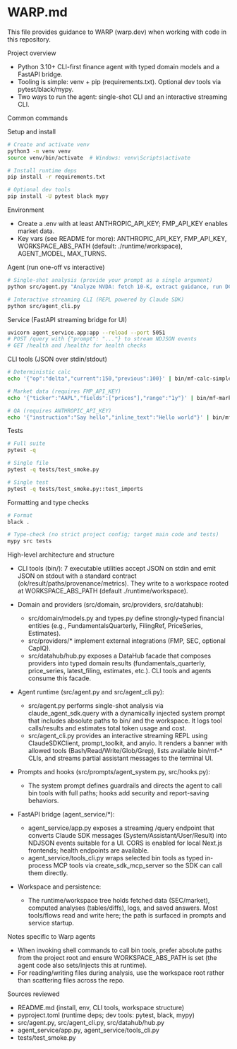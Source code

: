 # WARP.md

This file provides guidance to WARP (warp.dev) when working with code in this repository.

Project overview
- Python 3.10+ CLI-first finance agent with typed domain models and a FastAPI bridge.
- Tooling is simple: venv + pip (requirements.txt). Optional dev tools via pytest/black/mypy.
- Two ways to run the agent: single-shot CLI and an interactive streaming CLI.

Common commands

Setup and install
```bash
# Create and activate venv
python3 -m venv venv
source venv/bin/activate  # Windows: venv\Scripts\activate

# Install runtime deps
pip install -r requirements.txt

# Optional dev tools
pip install -U pytest black mypy
```

Environment
- Create a .env with at least ANTHROPIC_API_KEY; FMP_API_KEY enables market data.
- Key vars (see README for more): ANTHROPIC_API_KEY, FMP_API_KEY, WORKSPACE_ABS_PATH (default: ./runtime/workspace), AGENT_MODEL, MAX_TURNS.

Agent (run one-off vs interactive)
```bash
# Single-shot analysis (provide your prompt as a single argument)
python src/agent.py "Analyze NVDA: fetch 10-K, extract guidance, run DCF"

# Interactive streaming CLI (REPL powered by Claude SDK)
python src/agent_cli.py
```

Service (FastAPI streaming bridge for UI)
```bash
uvicorn agent_service.app:app --reload --port 5051
# POST /query with {"prompt": "..."} to stream NDJSON events
# GET /health and /healthz for health checks
```

CLI tools (JSON over stdin/stdout)
```bash
# Deterministic calc
echo '{"op":"delta","current":150,"previous":100}' | bin/mf-calc-simple

# Market data (requires FMP_API_KEY)
echo '{"ticker":"AAPL","fields":["prices"],"range":"1y"}' | bin/mf-market-get

# QA (requires ANTHROPIC_API_KEY)
echo '{"instruction":"Say hello","inline_text":"Hello world"}' | bin/mf-qa
```

Tests
```bash
# Full suite
pytest -q

# Single file
pytest -q tests/test_smoke.py

# Single test
pytest -q tests/test_smoke.py::test_imports
```

Formatting and type checks
```bash
# Format
black .

# Type-check (no strict project config; target main code and tests)
mypy src tests
```

High-level architecture and structure
- CLI tools (bin/): 7 executable utilities accept JSON on stdin and emit JSON on stdout with a standard contract (ok/result/paths/provenance/metrics). They write to a workspace rooted at WORKSPACE_ABS_PATH (default ./runtime/workspace).

- Domain and providers (src/domain, src/providers, src/datahub):
  - src/domain/models.py and types.py define strongly-typed financial entities (e.g., FundamentalsQuarterly, FilingRef, PriceSeries, Estimates).
  - src/providers/* implement external integrations (FMP, SEC, optional CapIQ).
  - src/datahub/hub.py exposes a DataHub facade that composes providers into typed domain results (fundamentals_quarterly, price_series, latest_filing, estimates, etc.). CLI tools and agents consume this facade.

- Agent runtime (src/agent.py and src/agent_cli.py):
  - src/agent.py performs single-shot analysis via claude_agent_sdk.query with a dynamically injected system prompt that includes absolute paths to bin/ and the workspace. It logs tool calls/results and estimates total token usage and cost.
  - src/agent_cli.py provides an interactive streaming REPL using ClaudeSDKClient, prompt_toolkit, and anyio. It renders a banner with allowed tools (Bash/Read/Write/Glob/Grep), lists available bin/mf-* CLIs, and streams partial assistant messages to the terminal UI.

- Prompts and hooks (src/prompts/agent_system.py, src/hooks.py):
  - The system prompt defines guardrails and directs the agent to call bin tools with full paths; hooks add security and report-saving behaviors.

- FastAPI bridge (agent_service/*):
  - agent_service/app.py exposes a streaming /query endpoint that converts Claude SDK messages (System/Assistant/User/Result) into NDJSON events suitable for a UI. CORS is enabled for local Next.js frontends; health endpoints are available.
  - agent_service/tools_cli.py wraps selected bin tools as typed in-process MCP tools via create_sdk_mcp_server so the SDK can call them directly.

- Workspace and persistence:
  - The runtime/workspace tree holds fetched data (SEC/market), computed analyses (tables/diffs), logs, and saved answers. Most tools/flows read and write here; the path is surfaced in prompts and service startup.

Notes specific to Warp agents
- When invoking shell commands to call bin tools, prefer absolute paths from the project root and ensure WORKSPACE_ABS_PATH is set (the agent code also sets/injects this at runtime).
- For reading/writing files during analysis, use the workspace root rather than scattering files across the repo.

Sources reviewed
- README.md (install, env, CLI tools, workspace structure)
- pyproject.toml (runtime deps; dev tools: pytest, black, mypy)
- src/agent.py, src/agent_cli.py, src/datahub/hub.py
- agent_service/app.py, agent_service/tools_cli.py
- tests/test_smoke.py
